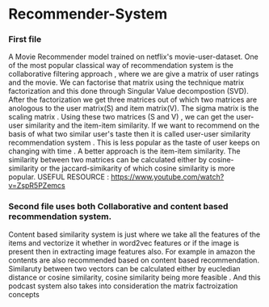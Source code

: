 # Recommender-System

### First file 
A Movie Recommender model trained on netflix's movie-user-dataset. One of the most popular classical way of recommendation
system is the collaborative filtering approach , where we are give a matrix of user ratings and the movie. We can factorise
that matrix using the technique matrix factorization and this done through Singular Value decompostion (SVD). After the 
factorization we get three matrices out of which two matrices are anologous to the user matrix(S) and item matrix(V). The sigma 
matrix is the scaling matrix . Using these two matrices (S and V) , we can get the user-user similarity and the item-item similarity.
If we want to recommend on the basis of what two similar user's taste then it is called user-user similarity recommendation
system . This is less popular as the taste of user keeps on changing with time . A better approach is the item-item similarity.
The similarity between two matrices can be calculated either by cosine-similarity or the jaccard-simikarity of which cosine 
similarity is more popular. 
USEFUL RESOURCE : https://www.youtube.com/watch?v=ZspR5PZemcs

### Second file uses both Collaborative and content based recommendation system.
Content based similarity system is just where we take all the features of the items and vectorize it whether in word2vec features
or if the image is present then in extracting image features also. For example in amazon the contents are also recommended based
on content based recommendation. Similaruty between two vectors can be calculated either by eucledian distance or cosine similarity,
cosine similarity being more feasible . And this podcast system also takes into consideration the matrix factroization concepts

